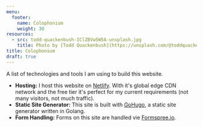 ```yaml
---
menu:
  footer:
    name: Colophonium
    weight: 30
resources:
  - src: todd-quackenbush-IClZBVw5W5A-unsplash.jpg
    title: Photo by [Todd Quackenbush](https://unsplash.com/@toddquackenbush) via [Unsplash](https://unsplash.com/)
title: Colophonium
draft: true
---
```


A list of technologies and tools I am using to build this website.

- **Hosting:** I host this website on [Netlify](). With it's global edge CDN network and the free tier it's perfect for my current requirements (not many visitors, not much traffic).
- **Static Site Generator:** This site is built with [GoHugo](), a static site generator written in Golang.
- **Form Handling:** Forms on this site are handled vie [Formspree.io]().

